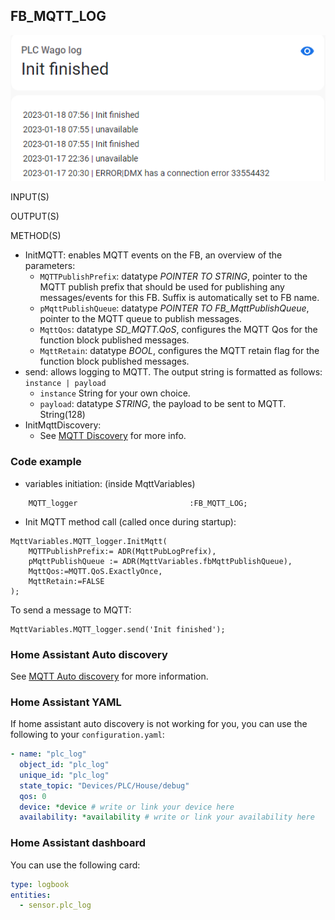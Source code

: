 ## FB_MQTT_LOG

![](../_img/mqtt_log_in_ha.png)

INPUT(S)

OUTPUT(S)

METHOD(S)

- InitMQTT: enables MQTT events on the FB, an overview of the parameters:
  - `MQTTPublishPrefix`: datatype _POINTER TO STRING_, pointer to the MQTT publish prefix that should be used for publishing any messages/events for this FB. Suffix is automatically set to FB name.
  - `pMqttPublishQueue`: datatype _POINTER TO FB_MqttPublishQueue_, pointer to the MQTT queue to publish messages.
  - `MqttQos`: datatype _SD_MQTT.QoS_, configures the MQTT Qos for the function block published messages.
  - `MqttRetain`: datatype _BOOL_, configures the MQTT retain flag for the function block published messages.
- send: allows logging to MQTT. The output string is formatted as follows: `instance | payload`
  - `instance` String for your own choice.
  - `payload`: datatype _STRING_, the payload to be sent to MQTT. String(128)
- InitMqttDiscovery:
  - See [MQTT Discovery](./../AdditionalFunctionality/MQTT_Discovery.md) for more info.

### **Code example**

- variables initiation: (inside MqttVariables)

```
	MQTT_logger							:FB_MQTT_LOG;
```

- Init MQTT method call (called once during startup):

```
MqttVariables.MQTT_logger.InitMqtt(
	MQTTPublishPrefix:= ADR(MqttPubLogPrefix),
	pMqttPublishQueue := ADR(MqttVariables.fbMqttPublishQueue),
	MqttQos:=MQTT.QoS.ExactlyOnce,
	MqttRetain:=FALSE
);
```

To send a message to MQTT:

```
MqttVariables.MQTT_logger.send('Init finished');
```

### **Home Assistant Auto discovery**

See [MQTT Auto discovery](../MQTT_Auto_Discovery/README.md) for more information.

### **Home Assistant YAML**

If home assistant auto discovery is not working for you, you can use the following to your `configuration.yaml`:

```yaml
- name: "plc_log"
  object_id: "plc_log"
  unique_id: "plc_log"
  state_topic: "Devices/PLC/House/debug"
  qos: 0
  device: *device # write or link your device here
  availability: *availability # write or link your availability here

```

### **Home Assistant dashboard**

You can use the following card:

```yaml
type: logbook
entities:
  - sensor.plc_log
```
